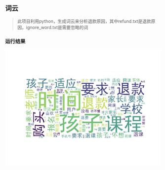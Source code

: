 ## 词云 ##

> 此项目利用python，生成词云来分析退款原因，其中refund.txt是退款原因，ignore_word.txt是需要忽略的词


### 运行结果
<img src="./IMG.jpg">



